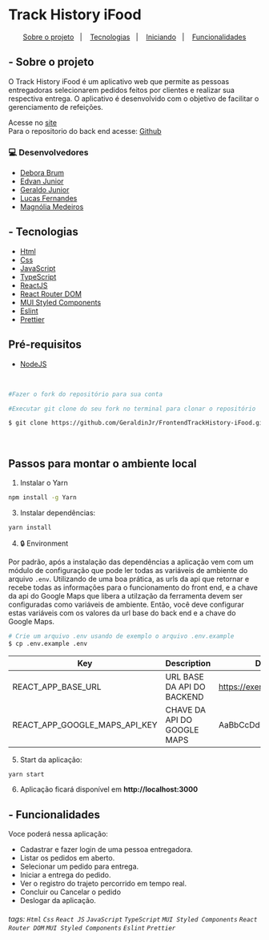 # Track History iFood

<p align="center">
  <a href="#-sobre-o-projeto">Sobre o projeto</a>&nbsp;&nbsp;&nbsp;|&nbsp;&nbsp;&nbsp;
  <a href="#-tecnologias">Tecnologias</a>&nbsp;&nbsp;&nbsp;|&nbsp;&nbsp;&nbsp;
  <a href="#-pré-requisitos">Iniciando</a>&nbsp;&nbsp;&nbsp;|&nbsp;&nbsp;&nbsp;
  <a href="#-funcionalidades">Funcionalidades</a>
</p>

## - Sobre o projeto

<p>
    O Track History iFood é um aplicativo web que permite as pessoas entregadoras selecionarem pedidos feitos por clientes e realizar sua respectiva entrega.
    O aplicativo é desenvolvido com o objetivo de facilitar o gerenciamento de refeições.
</p>

Acesse no [site](https://www.trackhistoryifood.tk/)<br>
Para o repositorio do back end acesse: [Github](https://github.com/GeraldinJr/BackendTrackHistory-iFood/tree/hml)<br>

### 💻 Desenvolvedores
- [Debora Brum](https://github.com/DeboraBrum)
- [Edvan Junior](https://github.com/Edvan-Jr)
- [Geraldo Junior](https://github.com/GeraldinJr)
- [Lucas Fernandes](https://github.com/lucasfpds)
- [Magnólia Medeiros](https://github.com/magnoliamedeiros)

## - Tecnologias

- [Html](https://developer.mozilla.org/pt-BR/docs/Web/HTML)
- [Css](https://developer.mozilla.org/pt-BR/docs/Web/CSS)
- [JavaScript](https://www.javascript.com/)
- [TypeScript](https://www.typescriptlang.org/)
- [ReactJS](https://reactjs.org/)
- [React Router DOM](https://reacttraining.com/react-router/)
- [MUI Styled Components](https://mui.com/pt/)
- [Eslint](https://eslint.org/)
- [Prettier](https://prettier.io/)


## Pré-requisitos

- [NodeJS](https://nodejs.org/en/download/)

<br>

```bash
#Fazer o fork do repositório para sua conta

#Executar git clone do seu fork no terminal para clonar o repositório

$ git clone https://github.com/GeraldinJr/FrontendTrackHistory-iFood.git && cd FrontendTrackHistory-iFood
```

<br>

## Passos para montar o ambiente local

1. Instalar o Yarn

```sh
npm install -g Yarn
```

3. Instalar dependências:

```sh
yarn install
```

4.  🔒 Environment

Por padrão, após a instalação das dependências a aplicação vem com um módulo de configuração que pode ler todas as variáveis ​​de ambiente do arquivo `.env`.
Utilizando de uma boa prática, as urls da api que retornar e recebe todas as informações para o funcionamento do front end, e a chave da api do Google Maps que libera a utilzação da ferramenta devem ser configuradas como variáveis de ambiente. Então, você deve configurar estas variáveis com os valores da url base do back end e a chave do Google Maps.

```bash
# Crie um arquivo .env usando de exemplo o arquivo .env.example
$ cp .env.example .env
```

| Key                           | Description                 | Default Value            |
| ----------------------------- | --------------------------- | ------------------------ |
| REACT_APP_BASE_URL            | URL BASE DA API DO BACKEND  | https://exemplodeurl.com |
| REACT_APP_GOOGLE_MAPS_API_KEY | CHAVE DA API DO GOOGLE MAPS | AaBbCcDdEXEMPLO123456789 |

5. Start da aplicação:

```sh
yarn start
```

6. Aplicação ficará disponível em **http://localhost:3000**

## - Funcionalidades

Voce poderá nessa aplicação:
- Cadastrar e fazer login de uma pessoa entregadora.
- Listar os pedidos em aberto.
- Selecionar um pedido para entrega.
- Iniciar a entrega do pedido.
- Ver o registro do trajeto percorrido em tempo real.
- Concluir ou Cancelar o pedido
- Deslogar da aplicação.



###### tags: `Html` `Css` `React JS`  `JavaScript`  `TypeScript` `MUI Styled Components` `React Router DOM` `MUI Styled Components` `Eslint` `Prettier`
